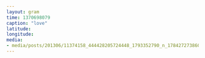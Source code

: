 ```yaml
---
layout: gram
time: 1370698079
caption: "love"
latitude: 
longitude: 
media:
- media/posts/201306/11374158_444428205724448_1793352790_n_17842727386000351.jpg
---
```

